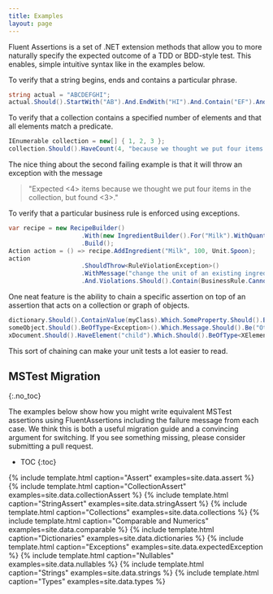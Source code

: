 ```yaml
---
title: Examples
layout: page
---
```


<link href="/assets/css/syntax.css" rel="stylesheet" >

Fluent Assertions is a set of .NET extension methods that allow you to more naturally specify the expected outcome of a TDD or BDD-style test.  This enables, simple intuitive syntax like in the examples below.


To verify that a string begins, ends and contains a particular phrase.

```c#
string actual = "ABCDEFGHI";
actual.Should().StartWith("AB").And.EndWith("HI").And.Contain("EF").And.HaveLength(9);
```

To verify that a collection contains a specified number of elements and that all elements match a predicate.

```c#
IEnumerable collection = new[] { 1, 2, 3 };
collection.Should().HaveCount(4, "because we thought we put four items in the collection"))
```

The nice thing about the second failing example is that it will throw an exception with the message

> "Expected <4> items because we thought we put four items in the collection, but found <3>."

To verify that a particular business rule is enforced using exceptions.

```c#
var recipe = new RecipeBuilder()
                    .With(new IngredientBuilder().For("Milk").WithQuantity(200, Unit.Milliliters))
                    .Build();
Action action = () => recipe.AddIngredient("Milk", 100, Unit.Spoon);
action
                    .ShouldThrow<RuleViolationException>()
                    .WithMessage("change the unit of an existing ingredient", ComparisonMode.Substring)
                    .And.Violations.Should().Contain(BusinessRule.CannotChangeIngredientQuanity);
```

One neat feature is the ability to chain a specific assertion on top of an assertion that acts on a collection or graph of objects.

```c#
dictionary.Should().ContainValue(myClass).Which.SomeProperty.Should().BeGreaterThan(0);
someObject.Should().BeOfType<Exception>().Which.Message.Should().Be("Other Message");
xDocument.Should().HaveElement("child").Which.Should().BeOfType<XElement>().And.HaveAttribute("attr", "1");
```

This sort of chaining can make your unit tests a lot easier to read.

## MSTest Migration
{:.no_toc}

The examples below show how you might write equivalent MSTest assertions using FluentAssertions including the failure message from each case.
We think this is both a useful migration guide and a convincing argument for switching.
If you see something missing, please consider submitting a pull request.

* TOC
{:toc}

{% include template.html caption="Assert"                    examples=site.data.assert %}
{% include template.html caption="CollectionAssert"          examples=site.data.collectionAssert %}
{% include template.html caption="StringAssert"              examples=site.data.stringAssert %}
{% include template.html caption="Collections"               examples=site.data.collections %}
{% include template.html caption="Comparable and Numerics"   examples=site.data.comparable %}
{% include template.html caption="Dictionaries"              examples=site.data.dictionaries %}
{% include template.html caption="Exceptions"                examples=site.data.expectedException %}
{% include template.html caption="Nullables"                 examples=site.data.nullables %}
{% include template.html caption="Strings"                   examples=site.data.strings %}
{% include template.html caption="Types"                     examples=site.data.types %}